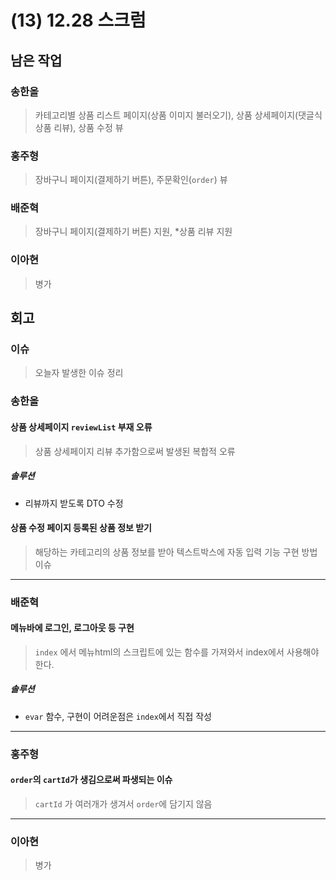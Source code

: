 # (13) 12.28 스크럼

## 남은 작업

### 송한올

> 카테고리별 상품 리스트 페이지(상품 이미지 불러오기), 상품 상세페이지(댓글식 상품 리뷰), 상품 수정 뷰



### 홍주형

> 장바구니 페이지(결제하기 버튼), 주문확인(`order`) 뷰

  

### 배준혁

> 장바구니 페이지(결제하기 버튼) 지원, *상품 리뷰 지원

  

### 이아현

> 병가

  



## **회고**

### **이슈**

> 오늘자 발생한 이슈 정리

### 송한올

#### 상품 상세페이지 `reviewList` 부재 오류

> 상품 상세페이지 리뷰 추가함으로써 발생된 복합적 오류

##### 솔루션

- 리뷰까지 받도록 DTO 수정

  

#### 상품 수정 페이지 등록된 상품 정보 받기

> 해당하는 카테고리의 상품 정보를 받아 텍스트박스에 자동 입력 기능 구현 방법 이슈

  

---

### 배준혁

#### 메뉴바에 로그인, 로그아웃 등 구현

> `index` 에서 메뉴html의 스크립트에 있는 함수를 가져와서 index에서 사용해야 한다.

##### 솔루션

- `evar` 함수,  구현이 어려운점은 `index`에서 직접 작성

  

---

### 홍주형

#### `order`의 `cartId`가 생김으로써 파생되는 이슈

> `cartId` 가 여러개가 생겨서 `order`에 담기지 않음

  

---

### 이아현

> 병가

